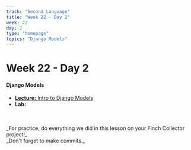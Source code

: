 ```yaml
---
track: "Second Language"
title: "Week 22 - Day 2"
week: 22
day: 2
type: "homepage"
topics: "Django Models"
---
```



# Week 22 - Day 2

#### Django Models
- [**Lecture:** Intro to Django Models](/second-language/week-22/day-2/lecture-materials/intro-to-django-models/)
- **Lab:**
<br>
<br>
_For practice, do everything we did in this lesson on your Finch Collector project!_
<br>
_Don't forget to make commits._
